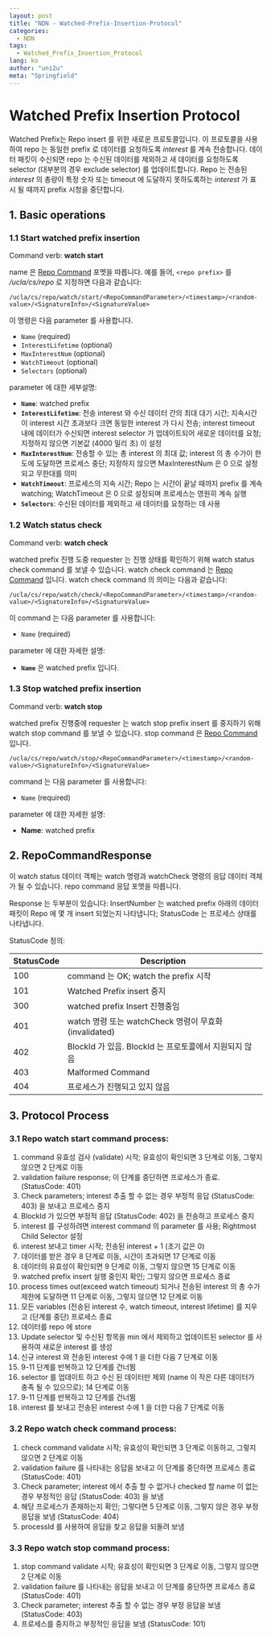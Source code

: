 ```yaml
---
layout: post
title: "NDN - Watched-Prefix-Insertion-Protocol"
categories:
  - NDN
tags:
  - Watched_Prefix_Insertion_Protocol
lang: ko
author: "uni2u"
meta: "Springfield"
---
```


# Watched Prefix Insertion Protocol

Watched Prefix는 Repo insert 를 위한 새로운 프로토콜입니다. 이 프로토콜을 사용하여 repo 는 동일한 prefix 로 데이터를 요청하도록 _interest_ 를 계속 전송합니다. 데이터 패킷이 수신되면 repo 는 수신된 데이터를 제외하고 새 데이터를 요청하도록 selector (대부분의 경우 exclude selector) 를 업데이트합니다. Repo 는 전송된 _interest_ 의 총량이 특정 숫자 또는 timeout 에 도달하지 못하도록하는 _interest_ 가 표시 될 때까지 prefix 시청을 중단합니다.

## 1. Basic operations

### 1.1 Start watched prefix insertion

Command verb:  **watch start**

name 은 [Repo Command](03_Repo_Command.html) 포멧을 따릅니다.
예를 들어, `<repo prefix>` 를 _/ucla/cs/repo_ 로 지정하면 다음과 같습니다:

```
/ucla/cs/repo/watch/start/<RepoCommandParameter>/<timestamp>/<random-value>/<SignatureInfo>/<SignatureValue>
```

이 명령은 다음 parameter 를 사용합니다.

- `Name` (required)
- `InterestLifetime` (optional)
- `MaxInterestNum` (optional)
- `WatchTimeout` (optional)
- `Selectors` (optional)

parameter 에 대한 세부설명:

- **`Name`**: watched prefix
- **`InterestLifetime`**: 전송 interest 와 수신 데이터 간의 최대 대기 시간; 지속시간이 interest 시간 초과보다 크면 동일한 interest 가 다시 전송; interest timeout 내에 데이터가 수신되면 interest selector 가 업데이트되어 새로운 데이터를 요청; 지정하지 않으면 기본값 (4000 밀리 초) 이 설정
- **`MaxInterestNum`**: 전송할 수 있는 총 interest 의 최대 값; interest 의 총 수가이 한도에 도달하면 프로세스 중단; 지정하지 않으면 MaxInterestNum 은 0 으로 설정되고 무한대를 의미
- **`WatchTimeout`**: 프로세스의 지속 시간; Repo 는 시간이 끝날 때까지 prefix 를 계속 watching; WatchTimeout 은 0 으로 설정되며 프로세스는 영원히 계속 실행
- **`Selectors`**: 수신된 데이터를 제외하고 새 데이터를 요청하는 데 사용

### 1.2 Watch status check

Command verb:  **watch check**

watched prefix 진행 도중 requester 는 진행 상태를 확인하기 위해 watch status check command 를 보낼 수 있습니다. watch check command 는 [Repo Command](03_Repo_Command.html) 입니다. watch check command 의 의미는 다음과 같습니다:

```
/ucla/cs/repo/watch/check/<RepoCommandParameter>/<timestamp>/<random-value>/<SignatureInfo>/<SignatureValue>
```

이 command 는 다음 parameter 를 사용합니다:

- `Name` (required)

parameter 에 대한 자세한 설명:

- **`Name`** 은 watched prefix 입니다.

### 1.3 Stop watched prefix insertion

Command verb:  **watch stop**

watched prefix 진행중에 requester 는 watch stop prefix insert 를 중지하기 위해 watch stop command 를 보낼 수 있습니다. stop command 은 [Repo Command](03_Repo_Command.html) 입니다.

```
/ucla/cs/repo/watch/stop/<RepoCommandParameter>/<timestamp>/<random-value>/<SignatureInfo>/<SignatureValue>
```

command 는 다음 parameter 를 사용합니다:

- `Name` (required)

parameter 에 대한 자세한 설명:

- **Name**: watched prefix

## 2. RepoCommandResponse

이 watch status 데이터 객체는 watch 명령과 watchCheck 명령의 응답 데이터 객체가 될 수 있습니다. repo command 응답 포멧을 따릅니다.

Response 는 두부분이 있습니다: InsertNumber 는 watched prefix 아래의 데이터 패킷이 Repo 에 몇 개 insert 되었는지 나타냅니다;
StatusCode 는 프로세스 상태를 나타냅니다.

StatusCode 정의:

|StatusCode|Description|
|---|---|
|100|command 는 OK; watch the prefix 시작|
|101|Watched Prefix insert 중지|
|300|watched prefix Insert 진행중임|
|401|watch 명령 또는 watchCheck 명령이 무효화 (invalidated)|
|402|BlockId 가 있음. BlockId 는 프로토콜에서 지원되지 않음|
|403|Malformed Command|
|404|프로세스가 진행되고 있지 않음|

## 3. Protocol Process

### 3.1 Repo watch start command process:

1. command 유효성 검사 (validate) 시작; 유효성이 확인되면 3 단계로 이동, 그렇지 않으면 2 단계로 이동
2. validation failure response; 이 단계를 중단하면 프로세스가 종료. (StatusCode: 401)
3. Check parameters; interest 추출 할 수 없는 경우 부정적 응답 (StatusCode: 403) 을 보내고 프로세스 중지
4. BlockId 가 있으면 부정적 응답 (StatusCode: 402) 을 전송하고 프로세스 중지
5. interest 를 구성하려면 interest command 의 parameter 를 사용; Rightmost Child Selector 설정
6. interest 보내고 timer 시작; 전송된 interest + 1 (초기 값은 0)
7. 데이터를 받은 경우 8 단계로 이동, 시간이 초과되면 17 단계로 이동
8. 데이터의 유효성이 확인되면 9 단계로 이동, 그렇지 않으면 15 단계로 이동
9. watched prefix insert 실행 중인지 확인; 그렇지 않으면 프로세스 종료
10. process times out(exceed watch timeout) 되거나 전송된 interest 의 총 수가 제한에 도달하면 11 단계로 이동, 그렇지 않으면 12 단계로 이동
11. 모든 variables (전송된 interest 수, watch timeout, interest lifetime) 를 지우고 (단계를 중단) 프로세스 종료
12. 데이터를 repo 에 store
13. Update selector 및 수신된 항목을 min 에서 제외하고 업데이트된 selector 를 사용하여 새로운 interest 를 생성
14. 신규 interest 와 전송된 interest 수에 1 을 더한 다음 7 단계로 이동
15. 9-11 단계를 반복하고 12 단계를 건너뜀
16. selector 를 업데이트 하고 수신 된 데이터만 제외 (name 이 작은 다른 데이터가 충족 될 수 있으므로); 14 단계로 이동
17. 9-11 단계를 반복하고 12 단계를 건너뜀
18. interest 를 보내고 전송된 interest 수에 1 을 더한 다음 7 단계로 이동

### 3.2 Repo watch check command process:

1. check command validate 시작; 유효성이 확인되면 3 단계로 이동하고, 그렇지 않으면 2 단계로 이동
2. validation failure 를 나타내는 응답을 보내고 이 단계를 중단하면 프로세스 종료 (StatusCode: 401)
3. Check parameter; interest 에서 추출 할 수 없거나 checked 할 name 이 없는 경우 부정적인 응답 (StatusCode: 403) 을 보냄
4. 해당 프로세스가 존재하는지 확인; 그렇다면 5 단계로 이동, 그렇지 않은 경우 부정 응답을 보냄 (StatusCode: 404)
5. processId 를 사용하여 응답을 찾고 응답을 되돌려 보냄

### 3.3 Repo watch stop command process:

1. stop command validate 시작; 유효성이 확인되면 3 단계로 이동, 그렇지 않으면 2 단계로 이동
2. validation failure 를 나타내는 응답을 보내고 이 단계를 중단하면 프로세스 종료 (StatusCode: 401)
3. Check parameter; interest 추출 할 수 없는 경우 부정 응답을 보냄 (StatusCode: 403)
4. 프로세스를 중지하고 부정적인 응답을 보냄 (StatusCode: 101)
